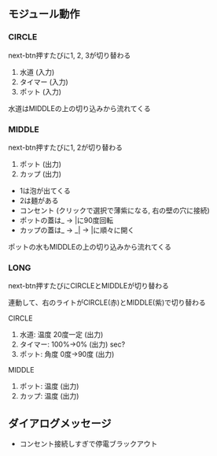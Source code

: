 ## モジュール動作

### CIRCLE

next-btn押すたびに1, 2, 3が切り替わる

1. 水道 (入力)
2. タイマー (入力)
3. ポット (入力)

水道はMIDDLEの上の切り込みから流れてくる

### MIDDLE

next-btn押すたびに1, 2が切り替わる

1. ポット (出力)
2. カップ (出力)

- 1は泡が出てくる
- 2は麺がある
- コンセント (クリックで選択で薄紫になる, 右の壁の穴に接続)
- ポットの蓋は_ → |に90度回転
- カップの蓋は_ → _| → |に順々に開く

ポットの水もMIDDLEの上の切り込みから流れてくる

### LONG

next-btn押すたびにCIRCLEとMIDDLEが切り替わる

連動して、右のライトがCIRCLE(赤)とMIDDLE(紫)で切り替わる

CIRCLE 

1. 水道: 温度 20度一定 (出力)
2. タイマー: 100%→0% (出力) sec?
3. ポット: 角度 0度→90度 (出力) 

MIDDLE

1. ポット: 温度 (出力)
2. カップ: 温度 (出力)

## ダイアログメッセージ

- コンセント接続しすぎで停電ブラックアウト
